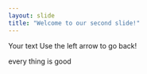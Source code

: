 ```yaml
---
layout: slide
title: "Welcome to our second slide!"
---
```

Your text
Use the left arrow to go back!

every thing is good

